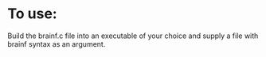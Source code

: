 # To use:
Build the brainf.c file into an executable of your choice and supply a file with brainf syntax as an argument.
